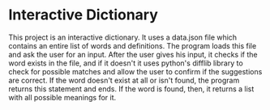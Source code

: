 # Interactive Dictionary 
This project is an interactive dictionary. It uses a data.json file which contains an entire list of words and definitions. The program loads this file and ask the user for an input. After the user gives his input, it checks if the word exists in the file, and if it doesn't it uses python's difflib library to check for possible matches and allow the user to confirm if the suggestions are correct. If the word doesn't exist at all or isn't found, the program returns this statement and ends. If the word is found, then, it returns a list with all possible meanings for it. 

